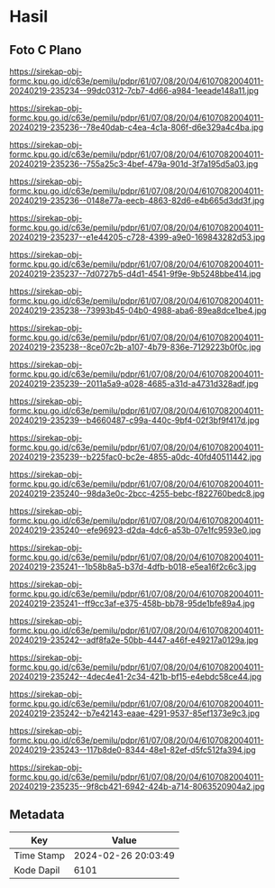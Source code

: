 # Hasil

## Foto C Plano

https://sirekap-obj-formc.kpu.go.id/c63e/pemilu/pdpr/61/07/08/20/04/6107082004011-20240219-235234--99dc0312-7cb7-4d66-a984-1eeade148a11.jpg

https://sirekap-obj-formc.kpu.go.id/c63e/pemilu/pdpr/61/07/08/20/04/6107082004011-20240219-235236--78e40dab-c4ea-4c1a-806f-d6e329a4c4ba.jpg

https://sirekap-obj-formc.kpu.go.id/c63e/pemilu/pdpr/61/07/08/20/04/6107082004011-20240219-235236--755a25c3-4bef-479a-901d-3f7a195d5a03.jpg

https://sirekap-obj-formc.kpu.go.id/c63e/pemilu/pdpr/61/07/08/20/04/6107082004011-20240219-235236--0148e77a-eecb-4863-82d6-e4b665d3dd3f.jpg

https://sirekap-obj-formc.kpu.go.id/c63e/pemilu/pdpr/61/07/08/20/04/6107082004011-20240219-235237--e1e44205-c728-4399-a9e0-169843282d53.jpg

https://sirekap-obj-formc.kpu.go.id/c63e/pemilu/pdpr/61/07/08/20/04/6107082004011-20240219-235237--7d0727b5-d4d1-4541-9f9e-9b5248bbe414.jpg

https://sirekap-obj-formc.kpu.go.id/c63e/pemilu/pdpr/61/07/08/20/04/6107082004011-20240219-235238--73993b45-04b0-4988-aba6-89ea8dce1be4.jpg

https://sirekap-obj-formc.kpu.go.id/c63e/pemilu/pdpr/61/07/08/20/04/6107082004011-20240219-235238--8ce07c2b-a107-4b79-836e-7129223b0f0c.jpg

https://sirekap-obj-formc.kpu.go.id/c63e/pemilu/pdpr/61/07/08/20/04/6107082004011-20240219-235239--2011a5a9-a028-4685-a31d-a4731d328adf.jpg

https://sirekap-obj-formc.kpu.go.id/c63e/pemilu/pdpr/61/07/08/20/04/6107082004011-20240219-235239--b4660487-c99a-440c-9bf4-02f3bf9f417d.jpg

https://sirekap-obj-formc.kpu.go.id/c63e/pemilu/pdpr/61/07/08/20/04/6107082004011-20240219-235239--b225fac0-bc2e-4855-a0dc-40fd40511442.jpg

https://sirekap-obj-formc.kpu.go.id/c63e/pemilu/pdpr/61/07/08/20/04/6107082004011-20240219-235240--98da3e0c-2bcc-4255-bebc-f822760bedc8.jpg

https://sirekap-obj-formc.kpu.go.id/c63e/pemilu/pdpr/61/07/08/20/04/6107082004011-20240219-235240--efe96923-d2da-4dc6-a53b-07e1fc9593e0.jpg

https://sirekap-obj-formc.kpu.go.id/c63e/pemilu/pdpr/61/07/08/20/04/6107082004011-20240219-235241--1b58b8a5-b37d-4dfb-b018-e5ea16f2c6c3.jpg

https://sirekap-obj-formc.kpu.go.id/c63e/pemilu/pdpr/61/07/08/20/04/6107082004011-20240219-235241--ff9cc3af-e375-458b-bb78-95de1bfe89a4.jpg

https://sirekap-obj-formc.kpu.go.id/c63e/pemilu/pdpr/61/07/08/20/04/6107082004011-20240219-235242--adf8fa2e-50bb-4447-a46f-e49217a0129a.jpg

https://sirekap-obj-formc.kpu.go.id/c63e/pemilu/pdpr/61/07/08/20/04/6107082004011-20240219-235242--4dec4e41-2c34-421b-bf15-e4ebdc58ce44.jpg

https://sirekap-obj-formc.kpu.go.id/c63e/pemilu/pdpr/61/07/08/20/04/6107082004011-20240219-235242--b7e42143-eaae-4291-9537-85ef1373e9c3.jpg

https://sirekap-obj-formc.kpu.go.id/c63e/pemilu/pdpr/61/07/08/20/04/6107082004011-20240219-235243--117b8de0-8344-48e1-82ef-d5fc512fa394.jpg

https://sirekap-obj-formc.kpu.go.id/c63e/pemilu/pdpr/61/07/08/20/04/6107082004011-20240219-235235--9f8cb421-6942-424b-a714-8063520904a2.jpg


## Metadata

| Key        | Value               |
| ---------- | ------------------- |
| Time Stamp | 2024-02-26 20:03:49 |
| Kode Dapil | 6101                |



